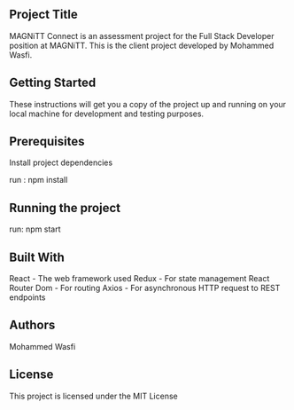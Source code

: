 ## Project Title

MAGNiTT Connect is an assessment project for the Full Stack Developer position at MAGNiTT. This is the client project developed by Mohammed Wasfi.

## Getting Started

These instructions will get you a copy of the project up and running on your local machine for development and testing purposes.

## Prerequisites

Install project dependencies

run : npm install

## Running the project

run: npm start

## Built With

React - The web framework used
Redux - For state management
React Router Dom - For routing
Axios - For asynchronous HTTP request to REST endpoints

## Authors

Mohammed Wasfi

## License

This project is licensed under the MIT License
